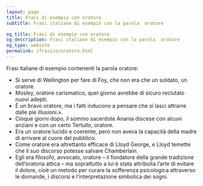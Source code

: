 ```yaml
---
layout: page
title: Frasi di esempio con oratore 
subtitle: Frasi italiane di esempio con la parola  oratore

og_title: Frasi di esempio con oratore 
og_description: Frasi italiane di esempio con la parola  oratore
og_type: website
permalink: /frasi/o/oratore.html
---
```


Frasi italiane di esempio contenenti la parola oratore:


- Si serve di Wellington per fare di Foy, che non era che un soldato, un oratore.
- Mosley, oratore carismatico, quel giorno avrebbe di sicuro reclutato nuovi adepti.
- È un bravo oratore, ma i fatti inducono a pensare che si lasci attrarre dalle pie illusioni.».
- Cinque giorni dopo, il sommo sacerdote Anania discese con alcuni anziani e con un certo Tertullo, oratore.
- Era un oratore lucido e coerente, però non aveva la capacità della madre di arrivare al cuore del pubblico.
- Come oratore era altrettanto efficace di Lloyd George, e Lloyd temette che il suo discorso potesse salvare Chamberlain.
- Egli era filosofo, avvocato, oratore – il fondatore della grande tradizione dell’oratoria attica – ma soprattutto a lui è stata attribuita l’arte di evitare il dolore, cioè un metodo per curare la sofferenza psicologica attraverso le domande, i discorsi e l’interpretazione simbolica dei sogni.
